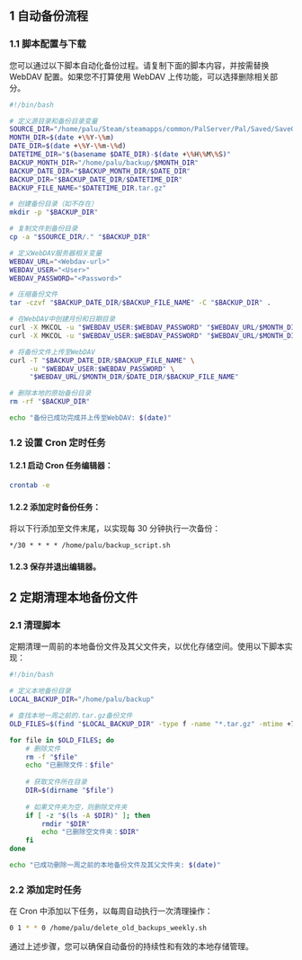 ## 1 自动备份流程

### 1.1 脚本配置与下载

您可以通过以下脚本自动化备份过程。请复制下面的脚本内容，并按需替换 WebDAV 配置。如果您不打算使用 WebDAV 上传功能，可以选择删除相关部分。

```sh
#!/bin/bash

# 定义源目录和备份目录变量
SOURCE_DIR="/home/palu/Steam/steamapps/common/PalServer/Pal/Saved/SaveGames/0"
MONTH_DIR=$(date +\%Y-\%m)
DATE_DIR=$(date +\%Y-\%m-\%d)
DATETIME_DIR="$(basename $DATE_DIR)-$(date +\%H\%M\%S)"
BACKUP_MONTH_DIR="/home/palu/backup/$MONTH_DIR"
BACKUP_DATE_DIR="$BACKUP_MONTH_DIR/$DATE_DIR"
BACKUP_DIR="$BACKUP_DATE_DIR/$DATETIME_DIR"
BACKUP_FILE_NAME="$DATETIME_DIR.tar.gz"

# 创建备份目录（如不存在）
mkdir -p "$BACKUP_DIR"

# 复制文件到备份目录
cp -a "$SOURCE_DIR/." "$BACKUP_DIR"

# 定义WebDAV服务器相关变量
WEBDAV_URL="<Webdav-url>" 
WEBDAV_USER="<User>"
WEBDAV_PASSWORD="<Password>"

# 压缩备份文件
tar -czvf "$BACKUP_DATE_DIR/$BACKUP_FILE_NAME" -C "$BACKUP_DIR" .

# 在WebDAV中创建月份和日期目录
curl -X MKCOL -u "$WEBDAV_USER:$WEBDAV_PASSWORD" "$WEBDAV_URL/$MONTH_DIR/"
curl -X MKCOL -u "$WEBDAV_USER:$WEBDAV_PASSWORD" "$WEBDAV_URL/$MONTH_DIR/$DATE_DIR/"

# 将备份文件上传至WebDAV
curl -T "$BACKUP_DATE_DIR/$BACKUP_FILE_NAME" \
     -u "$WEBDAV_USER:$WEBDAV_PASSWORD" \
     "$WEBDAV_URL/$MONTH_DIR/$DATE_DIR/$BACKUP_FILE_NAME"

# 删除本地的原始备份目录
rm -rf "$BACKUP_DIR"

echo "备份已成功完成并上传至WebDAV: $(date)"
```

### 1.2 设置 Cron 定时任务

#### 1.2.1 启动 Cron 任务编辑器：
```bash
crontab -e
```

#### 1.2.2 添加定时备份任务：

将以下行添加至文件末尾，以实现每 30 分钟执行一次备份：

```
*/30 * * * * /home/palu/backup_script.sh
```

#### 1.2.3 保存并退出编辑器。

## 2 定期清理本地备份文件

### 2.1 清理脚本

定期清理一周前的本地备份文件及其父文件夹，以优化存储空间。使用以下脚本实现：

```sh
#!/bin/bash

# 定义本地备份目录
LOCAL_BACKUP_DIR="/home/palu/backup"

# 查找本地一周之前的.tar.gz备份文件
OLD_FILES=$(find "$LOCAL_BACKUP_DIR" -type f -name "*.tar.gz" -mtime +7)

for file in $OLD_FILES; do
    # 删除文件
    rm -f "$file"
    echo "已删除文件：$file"
    
    # 获取文件所在目录
    DIR=$(dirname "$file")
    
    # 如果文件夹为空，则删除文件夹
    if [ -z "$(ls -A $DIR)" ]; then
        rmdir "$DIR"
        echo "已删除空文件夹：$DIR"
    fi
done

echo "已成功删除一周之前的本地备份文件及其父文件夹: $(date)"
```

### 2.2 添加定时任务

在 Cron 中添加以下任务，以每周自动执行一次清理操作：

```sh
0 1 * * 0 /home/palu/delete_old_backups_weekly.sh
```

通过上述步骤，您可以确保自动备份的持续性和有效的本地存储管理。
